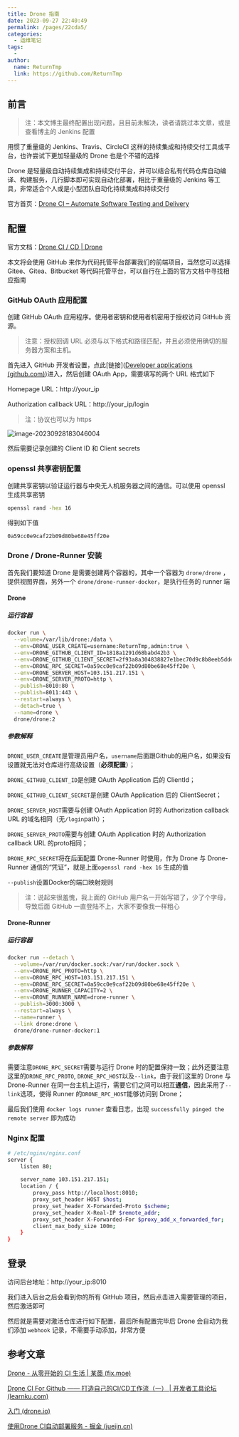 ```yaml
---
title: Drone 指南
date: 2023-09-27 22:40:49
permalink: /pages/22cda5/
categories:
  - 运维笔记
tags:
  - 
author: 
  name: ReturnTmp
  link: https://github.com/ReturnTmp
---
```




## 前言

> 注：本文博主最终配置出现问题，且目前未解决，读者请跳过本文章，或是查看博主的 Jenkins 配置

用惯了重量级的 Jenkins、Travis、CircleCI 这样的持续集成和持续交付工具或平台，也许尝试下更加轻量级的 Drone 也是个不错的选择

Drone 是轻量级自动持续集成和持续交付平台，并可以结合私有代码仓库自动编译、构建服务，几行脚本即可实现自动化部署，相比于重量级的 Jenkins 等工具，非常适合个人或是小型团队自动化持续集成和持续交付

官方首页：[Drone CI – Automate Software Testing and Delivery](https://www.drone.io/)



## 配置

官方文档：[Drone CI / CD | Drone](https://docs.drone.io/)

本文将会使用 GitHub 来作为代码托管平台部署我们的前端项目，当然您可以选择 Gitee、Gitea、Bitbucket 等代码托管平台，可以自行在上面的官方文档中寻找相应指南



### GitHub OAuth 应用配置

创建 GitHub OAuth 应用程序。使用者密钥和使用者机密用于授权访问 GitHub 资源。

> 注意：授权回调 URL 必须与以下格式和路径匹配，并且必须使用确切的服务器方案和主机。

首先进入 GitHub 开发者设置，点此[链接]([Developer applications (github.com)](https://github.com/settings/developers))进入，然后创建 OAuth App，需要填写的两个 URL 格式如下

Homepage URL：http://your_ip

Authorization callback URL：http://your_ip/login

> 注：协议也可以为 https



![image-20230928183046004](C:\Users\86150\AppData\Roaming\Typora\typora-user-images\image-20230928183046004.png)



然后需要记录创建的 Client ID 和 Client secrets

### openssl 共享密钥配置

创建共享密钥以验证运行器与中央无人机服务器之间的通信。可以使用 openssl 生成共享密钥

```bash
openssl rand -hex 16
```

得到如下值

```bash
0a59cc0e9caf22b09d80be68e45ff20e
```



### Drone / Drone-Runner 安装

首先我们要知道 Drone 是需要创建两个容器的，其中一个容器为 `drone/drone` ，提供视图界面，另外一个 `drone/drone-runner-docker`，是执行任务的 runner 端

#### Drone

##### 运行容器

```bash
docker run \
  --volume=/var/lib/drone:/data \
  --env=DRONE_USER_CREATE=username:ReturnTmp,admin:true \
  --env=DRONE_GITHUB_CLIENT_ID=1818a1291d68babd42b3 \
  --env=DRONE_GITHUB_CLIENT_SECRET=2f93a8a304838827e1bec70d9c8b8eeb5dde64fa \
  --env=DRONE_RPC_SECRET=0a59cc0e9caf22b09d80be68e45ff20e \
  --env=DRONE_SERVER_HOST=103.151.217.151 \
  --env=DRONE_SERVER_PROTO=http \
  --publish=8010:80 \
  --publish=8011:443 \
  --restart=always \
  --detach=true \
  --name=drone \
  drone/drone:2
```

##### 参数解释

`DRONE_USER_CREATE`是管理员用户名，`username`后面跟Github的用户名，如果没有设置就无法对仓库进行高级设置（**必须配置**）；

`DRONE_GITHUB_CLIENT_ID`是创建 OAuth Application 后的 ClientId；

`DRONE_GITHUB_CLIENT_SECRET`是创建 OAuth Application 后的 ClientSecret；

`DRONE_SERVER_HOST`需要与创建 OAuth Application 时的 Authorization callback URL 的域名相同（无`/login`path）；

`DRONE_SERVER_PROTO`需要与创建 OAuth Application 时的 Authorization callback URL 的proto相同；

`DRONE_RPC_SECRET`将在后面配置 Drone-Runner 时使用，作为 Drone 与 Drone-Runner 通信的“凭证”，就是上面`openssl rand -hex 16` 生成的值

`--publish`设置Docker的端口映射规则

> 注：说起来很羞愧，我上面的 GitHub 用户名一开始写错了，少了个字母，导致后面 GitHub 一直登陆不上，大家不要像我一样粗心

#### Drone-Runner

##### 运行容器

```bash
docker run --detach \
  --volume=/var/run/docker.sock:/var/run/docker.sock \
  --env=DRONE_RPC_PROTO=http \
  --env=DRONE_RPC_HOST=103.151.217.151 \
  --env=DRONE_RPC_SECRET=0a59cc0e9caf22b09d80be68e45ff20e \
  --env=DRONE_RUNNER_CAPACITY=2 \
  --env=DRONE_RUNNER_NAME=drone-runner \
  --publish=3000:3000 \
  --restart=always \
  --name=runner \
  --link drone:drone \
  drone/drone-runner-docker:1
```

##### 参数解释

需要注意`DRONE_RPC_SECRET`需要与运行 Drone 时的配置保持一致；此外还要注意这里的`DRONE_RPC_PROTO`, `DRONE_RPC_HOST`以及`--link`，由于我们这里的  Drone 与 Drone-Runner 在同一台主机上运行，需要它们之间可以相互**通信**，因此采用了`--link`选项，使得 Runner 的`DRONE_RPC_HOST`能够访问到 Drone；

最后我们使用 `docker logs runner` 查看日志，出现 `successfully pinged the remote server` 即为成功



### Nginx 配置

```bash
# /etc/nginx/nginx.conf
server {
    listen 80;
    
    server_name 103.151.217.151;
    location / {
        proxy_pass http://localhost:8010;
        proxy_set_header HOST $host;
        proxy_set_header X-Forwarded-Proto $scheme;
        proxy_set_header X-Real-IP $remote_addr;
        proxy_set_header X-Forwarded-For $proxy_add_x_forwarded_for;
        client_max_body_size 100m;
    }
}
```







## 登录

访问后台地址：http://your_ip:8010

我们进入后台之后会看到你的所有 GitHub 项目，然后点击进入需要管理的项目，然后激活即可

然后就是需要对激活仓库进行如下配置，最后所有配置完毕后 Drone 会自动为我们添加 `webhook` 记录，不需要手动添加，非常方便







## 参考文章

[Drone - 从零开始的 CI 生活 | 某莔 (fix.moe)](https://fix.moe/post/start-drone-ci)

[Drone CI For Github —— 打造自己的CI/CD工作流（一） | 开发者工具论坛 (learnku.com)](https://learnku.com/articles/50293)

[入门 (drone.io)](https://0-8-0.docs.drone.io/zh/getting-started/)

[使用Drone CI自动部署服务 - 掘金 (juejin.cn)](https://juejin.cn/post/7150186954531799077#heading-10)